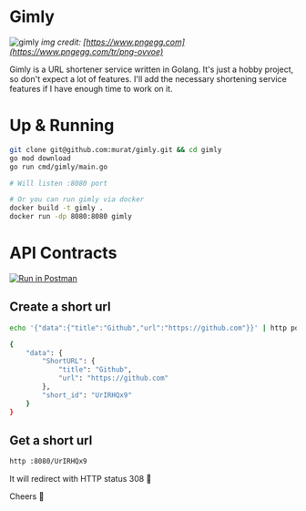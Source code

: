 # Gimly

![gimly](https://e7.pngegg.com/pngimages/463/416/png-clipart-human-behavior-illustration-cartoon-facial-hair-animal-gimli-human-cartoon.png)
_img credit: [https://www.pngegg.com](https://www.pngegg.com/tr/png-ovvoe)_

Gimly is a URL shortener service written in Golang. It's just a hobby project, so don't expect a lot of features. I'll add the necessary shortening service features if I have enough time to work on it.

# Up & Running

```bash
git clone git@github.com:murat/gimly.git && cd gimly
go mod download
go run cmd/gimly/main.go

# Will listen :8080 port

# Or you can run gimly via docker
docker build -t gimly .
docker run -dp 8080:8080 gimly
```

# API Contracts

[![Run in Postman](https://run.pstmn.io/button.svg)](https://app.getpostman.com/run-collection/1516159-27796f8e-78fb-48de-83e1-ec4487c1473c?action=collection%2Ffork&collection-url=entityId%3D1516159-27796f8e-78fb-48de-83e1-ec4487c1473c%26entityType%3Dcollection%26workspaceId%3D1345c377-be33-4081-a4b0-cc1445714b3c)

## Create a short url

```bash
echo '{"data":{"title":"Github","url":"https://github.com"}}' | http post :8080

{
    "data": {
        "ShortURL": {
            "title": "Github",
            "url": "https://github.com"
        },
        "short_id": "UrIRHQx9"
    }
}
```

## Get a short url

```bash
http :8080/UrIRHQx9
```

It will redirect with HTTP status 308 🤞

Cheers 🍻